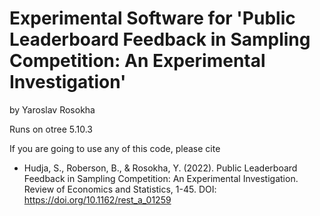 # Experimental Software for 'Public Leaderboard Feedback in Sampling Competition: An Experimental Investigation' 
by Yaroslav Rosokha

Runs on otree 5.10.3

If you are going to use any of this code, please cite

- Hudja, S., Roberson, B., & Rosokha, Y. (2022). Public Leaderboard Feedback in Sampling Competition: An Experimental Investigation. Review of Economics and Statistics, 1-45. DOI: https://doi.org/10.1162/rest_a_01259
